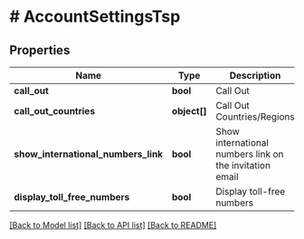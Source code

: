 # # AccountSettingsTsp

## Properties

Name | Type | Description | Notes
------------ | ------------- | ------------- | -------------
**call_out** | **bool** | Call Out | [optional] 
**call_out_countries** | **object[]** | Call Out Countries/Regions | [optional] 
**show_international_numbers_link** | **bool** | Show international numbers link on the invitation email | [optional] 
**display_toll_free_numbers** | **bool** | Display toll-free numbers | [optional] 

[[Back to Model list]](../../README.md#documentation-for-models) [[Back to API list]](../../README.md#documentation-for-api-endpoints) [[Back to README]](../../README.md)


